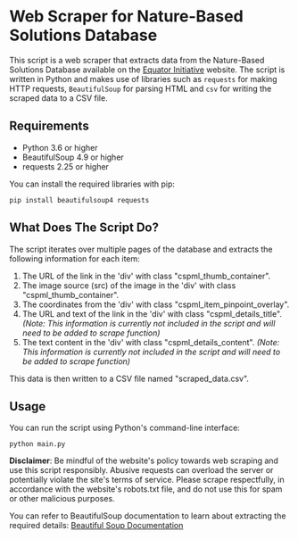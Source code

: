 # Web Scraper for Nature-Based Solutions Database

This script is a web scraper that extracts data from the Nature-Based Solutions Database available on the [Equator Initiative](https://www.equatorinitiative.org/knowledge-center/nature-based-solutions-database/) website. The script is written in Python and makes use of libraries such as `requests` for making HTTP requests, `BeautifulSoup` for parsing HTML and `csv` for writing the scraped data to a CSV file.

## Requirements

- Python 3.6 or higher
- BeautifulSoup 4.9 or higher
- requests 2.25 or higher

You can install the required libraries with pip:
```
pip install beautifulsoup4 requests
```

## What Does The Script Do?

The script iterates over multiple pages of the database and extracts the following information for each item:

1. The URL of the link in the 'div' with class "cspml_thumb_container".
2. The image source (src) of the image in the 'div' with class "cspml_thumb_container".
3. The coordinates from the 'div' with class "cspml_item_pinpoint_overlay".
4. The URL and text of the link in the 'div' with class "cspml_details_title". *(Note: This information is currently not included in the script and will need to be added to scrape function)*
5. The text content in the 'div' with class "cspml_details_content". *(Note: This information is currently not included in the script and will need to be added to scrape function)*

This data is then written to a CSV file named "scraped_data.csv".

## Usage

You can run the script using Python's command-line interface:

```
python main.py
```

**Disclaimer**: Be mindful of the website's policy towards web scraping and use this script responsibly. Abusive requests can overload the server or potentially violate the site's terms of service. Please scrape respectfully, in accordance with the website's robots.txt file, and do not use this for spam or other malicious purposes.


You can refer to BeautifulSoup documentation to learn about extracting the required details: [Beautiful Soup Documentation](https://www.crummy.com/software/BeautifulSoup/bs4/doc/)
